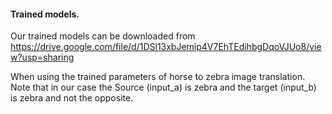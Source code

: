 #### Trained models.
Our trained models can be downloaded from https://drive.google.com/file/d/1DSl13xbJemip4V7EhTEdihbgDqoVJUo8/view?usp=sharing 

When using the trained parameters of horse to zebra image translation. Note that in our case the Source (input_a) is zebra and the target (input_b) is zebra and not the opposite. 
